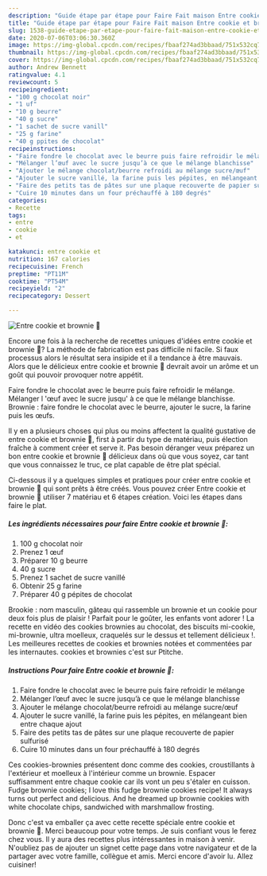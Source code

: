 ```yaml
---
description: "Guide étape par étape pour Faire Fait maison Entre cookie et brownie 🍫"
title: "Guide étape par étape pour Faire Fait maison Entre cookie et brownie 🍫"
slug: 1538-guide-etape-par-etape-pour-faire-fait-maison-entre-cookie-et-brownie
date: 2020-07-06T03:06:30.360Z
image: https://img-global.cpcdn.com/recipes/fbaaf274ad3bbaad/751x532cq70/entre-cookie-et-brownie-🍫-photo-principale-de-la-recette.jpg
thumbnail: https://img-global.cpcdn.com/recipes/fbaaf274ad3bbaad/751x532cq70/entre-cookie-et-brownie-🍫-photo-principale-de-la-recette.jpg
cover: https://img-global.cpcdn.com/recipes/fbaaf274ad3bbaad/751x532cq70/entre-cookie-et-brownie-🍫-photo-principale-de-la-recette.jpg
author: Andrew Bennett
ratingvalue: 4.1
reviewcount: 5
recipeingredient:
- "100 g chocolat noir"
- "1 uf"
- "10 g beurre"
- "40 g sucre"
- "1 sachet de sucre vanill"
- "25 g farine"
- "40 g ppites de chocolat"
recipeinstructions:
- "Faire fondre le chocolat avec le beurre puis faire refroidir le mélange"
- "Mélanger l’œuf avec le sucre jusqu’à ce que le mélange blanchisse"
- "Ajouter le mélange chocolat/beurre refroidi au mélange sucre/œuf"
- "Ajouter le sucre vanillé, la farine puis les pépites, en mélangeant bien entre chaque ajout"
- "Faire des petits tas de pâtes sur une plaque recouverte de papier sulfurisé"
- "Cuire 10 minutes dans un four préchauffé à 180 degrés"
categories:
- Recette
tags:
- entre
- cookie
- et

katakunci: entre cookie et 
nutrition: 167 calories
recipecuisine: French
preptime: "PT11M"
cooktime: "PT54M"
recipeyield: "2"
recipecategory: Dessert

---
```



![Entre cookie et brownie 🍫](https://img-global.cpcdn.com/recipes/fbaaf274ad3bbaad/751x532cq70/entre-cookie-et-brownie-🍫-photo-principale-de-la-recette.jpg)

Encore une fois à la recherche de recettes uniques d'idées entre cookie et brownie 🍫? La méthode de fabrication est pas difficile ni facile. Si faux processus alors le résultat sera insipide et il a tendance à être mauvais. Alors que le délicieux entre cookie et brownie 🍫 devrait avoir un arôme et un goût qui pouvoir provoquer notre appétit.

Faire fondre le chocolat avec le beurre puis faire refroidir le mélange. Mélanger l &#39;œuf avec le sucre jusqu&#39; à ce que le mélange blanchisse. Brownie : faire fondre le chocolat avec le beurre, ajouter le sucre, la farine puis les œufs.

Il y en a plusieurs choses qui plus ou moins affectent la qualité gustative de entre cookie et brownie 🍫, first à partir du type de matériau, puis élection fraîche à comment créer et serve it. Pas besoin déranger veux préparez un bon entre cookie et brownie 🍫 délicieux dans où que vous soyez, car tant que vous connaissez le truc, ce plat capable de être plat spécial.


Ci-dessous il y a quelques simples et pratiques pour créer entre cookie et brownie 🍫 qui sont prêts à être créés. Vous pouvez créer Entre cookie et brownie 🍫 utiliser 7 matériau et 6 étapes création. Voici les étapes dans faire le plat.

<!--inarticleads1-->

##### Les ingrédients nécessaires pour faire Entre cookie et brownie 🍫:

1.  100 g chocolat noir
1. Prenez 1 œuf
1. Préparer 10 g beurre
1.  40 g sucre
1. Prenez 1 sachet de sucre vanillé
1. Obtenir 25 g farine
1. Préparer 40 g pépites de chocolat


Brookie : nom masculin, gâteau qui rassemble un brownie et un cookie pour deux fois plus de plaisir ! Parfait pour le goûter, les enfants vont adorer ! La recette en vidéo des cookies brownies au chocolat, des biscuits mi-cookie, mi-brownie, ultra moelleux, craquelés sur le dessus et tellement délicieux !. Les meilleures recettes de cookies et brownies notées et commentées par les internautes. cookies et brownies c&#39;est sur Ptitche. 

<!--inarticleads2-->

##### Instructions Pour faire Entre cookie et brownie 🍫:

1. Faire fondre le chocolat avec le beurre puis faire refroidir le mélange
1. Mélanger l’œuf avec le sucre jusqu’à ce que le mélange blanchisse
1. Ajouter le mélange chocolat/beurre refroidi au mélange sucre/œuf
1. Ajouter le sucre vanillé, la farine puis les pépites, en mélangeant bien entre chaque ajout
1. Faire des petits tas de pâtes sur une plaque recouverte de papier sulfurisé
1. Cuire 10 minutes dans un four préchauffé à 180 degrés


Ces cookies-brownies présentent donc comme des cookies, croustillants à l&#39;extérieur et moelleux à l&#39;intérieur comme un brownie. Espacer suffisamment entre chaque cookie car ils vont un peu s&#39;étaler en cuisson. Fudge brownie cookies; I love this fudge brownie cookies recipe! It always turns out perfect and delicious. And he dreamed up brownie cookies with white chocolate chips, sandwiched with marshmallow frosting. 


Donc c'est va emballer ça avec cette recette spéciale entre cookie et brownie 🍫. Merci beaucoup pour votre temps. Je suis confiant vous le ferez chez vous. Il y aura des recettes plus  intéressantes in maison à venir. N'oubliez pas de ajouter un signet cette page dans votre navigateur et de la partager avec votre famille, collègue et amis. Merci encore d'avoir lu. Allez cuisiner!
